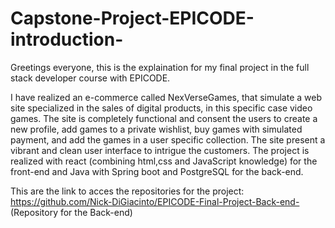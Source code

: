 # Capstone-Project-EPICODE-introduction-
Greetings everyone, this is the explaination for my final project in the full stack developer course with EPICODE.

I have realized an e-commerce called NexVerseGames, that simulate a web site specialized in the sales of digital products, in this specific case video games. The site is completely functional and consent the users to create a new profile, add games to a private wishlist, buy games with simulated payment, and add the games in a user specific collection. The site present a vibrant and clean user interface to intrigue the customers. The project is realized with react (combining html,css and JavaScript knowledge) for the front-end and Java with Spring boot and PostgreSQL for the back-end. 

This are the link to acces the repositories for the project:
https://github.com/Nick-DiGiacinto/EPICODE-Final-Project-Back-end-   (Repository for the Back-end)
